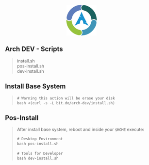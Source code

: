 <p align="center">
    <img src="https://github.com/andreluizs/arch-cvc/blob/master/docs/logo.png?raw=true" width="20%">  
</p>

## Arch DEV - Scripts

> install.sh  
> pos-install.sh  
> dev-install.sh

## Install Base System
> ```shell 
> # Warning this action will be erase your disk
> bash <(curl -s -L bit.do/arch-dev/install.sh) 
> ```
## Pos-Install
> After install base system, reboot and inside your `$HOME` execute:
> ```shell 
> # Desktop Environment
> bash pos-install.sh
>
> # Tools for Developer
> bash dev-install.sh
>```

